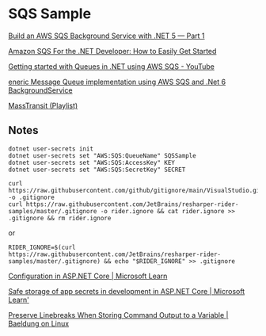 # SQS Sample

[Build an AWS SQS Background Service with .NET 5 — Part 1](https://medium.com/nuages-org/aws-sqs-background-service-net-5-part-1-63e3e730e3a2)

[Amazon SQS For the .NET Developer: How to Easily Get Started](https://www.rahulpnath.com/blog/amazon-sqs/)

[Getting started with Queues in .NET using AWS SQS - YouTube](https://youtu.be/7OfUi3h-wmM)

[eneric Message Queue implementation using AWS SQS and .Net 6 BackgroundService](https://genesystems.io/generic-message-queue-implementation-using-aws-sqs-and-net-6-backgroundservice/)

[MassTransit (Playlist)](https://youtu.be/dxHNAn69x6w)

## Notes

```shell
dotnet user-secrets init
dotnet user-secrets set "AWS:SQS:QueueName" SQSSample
dotnet user-secrets set "AWS:SQS:AccessKey" KEY
dotnet user-secrets set "AWS:SQS:SecretKey" SECRET
```

```shell
curl https://raw.githubusercontent.com/github/gitignore/main/VisualStudio.gitignore -o .gitignore
curl https://raw.githubusercontent.com/JetBrains/resharper-rider-samples/master/.gitignore -o rider.ignore && cat rider.ignore >> .gitignore && rm rider.ignore
```
or 

```shell
RIDER_IGNORE=$(curl https://raw.githubusercontent.com/JetBrains/resharper-rider-samples/master/.gitignore) && echo "$RIDER_IGNORE" >> .gitignore
```

[Configuration in ASP.NET Core | Microsoft Learn](https://learn.microsoft.com/en-us/aspnet/core/fundamentals/configuration/?view=aspnetcore-7.0)

[Safe storage of app secrets in development in ASP.NET Core | Microsoft Learn'](https://learn.microsoft.com/en-us/aspnet/core/security/app-secrets?view=aspnetcore-7.0&tabs=windows)

[Preserve Linebreaks When Storing Command Output to a Variable | Baeldung on Linux](https://www.baeldung.com/linux/variable-preserve-linebreaks)